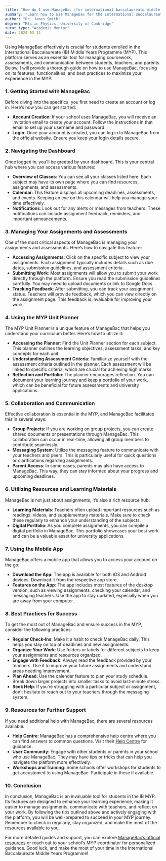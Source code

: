 ```yaml
---
title: "How do I use ManageBac (for international baccalaureate middle years programme students)?"
summary: "Learn how to use ManageBac for the International Baccalaureate Middle Years Programme to manage coursework, assessments, and communication effectively."
author: "Dr. James Smith"
degree: "MSc in Physics, University of Cambridge"
tutor_type: "Academic Mentor"
date: 2024-03-14
---
```


Using ManageBac effectively is crucial for students enrolled in the International Baccalaureate (IB) Middle Years Programme (MYP). This platform serves as an essential tool for managing coursework, assessments, and communication between students, teachers, and parents. Below, I will provide a thorough guide on how to use ManageBac, focusing on its features, functionalities, and best practices to maximize your experience in the MYP.

### 1. **Getting Started with ManageBac**

Before diving into the specifics, you first need to create an account or log in. Here’s how you can get started:

- **Account Creation**: If your school uses ManageBac, you will receive an invitation email to create your account. Follow the instructions in that email to set up your username and password.
- **Login**: Once your account is created, you can log in to ManageBac from the official website. Ensure you keep your login details secure.

### 2. **Navigating the Dashboard**

Once logged in, you'll be greeted by your dashboard. This is your central hub where you can access various features:

- **Overview of Classes**: You can see all your classes listed here. Each subject may have its own page where you can find resources, assignments, and assessments.
- **Calendar**: This feature displays all upcoming deadlines, assessments, and events. Keeping an eye on this calendar will help you manage your time effectively.
- **Notifications**: Look out for any alerts or messages from teachers. These notifications can include assignment feedback, reminders, and important announcements.

### 3. **Managing Your Assignments and Assessments**

One of the most critical aspects of ManageBac is managing your assignments and assessments. Here’s how to navigate this feature:

- **Accessing Assignments**: Click on the specific subject to view your assignments. Each assignment typically includes details such as due dates, submission guidelines, and assessment criteria.
- **Submitting Work**: Most assignments will allow you to submit your work directly through the platform. Ensure you read the submission guidelines carefully. You may need to upload documents or link to Google Docs.
- **Tracking Feedback**: After submitting, you can track your assignment status. Teachers will provide feedback, which you can view directly on the assignment page. This feedback is invaluable for improving your work.

### 4. **Using the MYP Unit Planner**

The MYP Unit Planner is a unique feature of ManageBac that helps you understand your curriculum better. Here’s how to utilize it:

- **Accessing the Planner**: Find the Unit Planner section for each subject. This planner outlines the learning objectives, assessment tasks, and key concepts for each unit.
- **Understanding Assessment Criteria**: Familiarize yourself with the assessment criteria outlined in the planner. Each assessment will be linked to specific criteria, which are crucial for achieving high marks.
- **Reflection and Portfolio**: The planner encourages reflection. You can document your learning journey and keep a portfolio of your work, which can be beneficial for future assessments and university applications.

### 5. **Collaboration and Communication**

Effective collaboration is essential in the MYP, and ManageBac facilitates this in several ways:

- **Group Projects**: If you are working on group projects, you can create shared documents or presentations through ManageBac. This collaboration can occur in real-time, allowing all group members to contribute seamlessly.
- **Messaging System**: Utilize the messaging feature to communicate with your teachers and peers. This is particularly useful for quick questions or clarifications regarding assignments.
- **Parent Access**: In some cases, parents may also have access to ManageBac. This way, they can stay informed about your progress and upcoming deadlines.

### 6. **Utilizing Resources and Learning Materials**

ManageBac is not just about assignments; it’s also a rich resource hub:

- **Learning Materials**: Teachers often upload important resources such as readings, videos, and supplementary materials. Make sure to check these regularly to enhance your understanding of the subjects.
- **Digital Portfolio**: As you complete assignments, you can compile a digital portfolio in ManageBac. This portfolio showcases your best work and can be a valuable asset for university applications.

### 7. **Using the Mobile App**

ManageBac offers a mobile app that allows you to access your account on the go:

- **Download the App**: The app is available for both iOS and Android devices. Download it from the respective app store.
- **Features on the App**: The app includes most features of the desktop version, such as viewing assignments, checking your calendar, and messaging teachers. Use the app to stay updated, especially when you are away from your computer.

### 8. **Best Practices for Success**

To get the most out of ManageBac and ensure success in the MYP, consider the following practices:

- **Regular Check-Ins**: Make it a habit to check ManageBac daily. This helps you stay on top of deadlines and new assignments.
- **Organize Your Work**: Use folders or labels for different subjects to keep your assignments and resources organized.
- **Engage with Feedback**: Always read the feedback provided by your teachers. Use it to improve your future assignments and understand areas needing improvement.
- **Plan Ahead**: Use the calendar feature to plan your study schedule. Break down larger projects into smaller tasks to avoid last-minute stress.
- **Seek Help**: If you’re struggling with a particular subject or assignment, don’t hesitate to reach out to your teachers through the messaging system.

### 9. **Resources for Further Support**

If you need additional help with ManageBac, there are several resources available:

- **Help Centre**: ManageBac has a comprehensive help centre where you can find answers to common questions. Visit their [Help Centre](https://help.managebac.com/hc/en-us/articles/360031510571-ManageBac-FAQs) for guidance.
- **User Community**: Engage with other students or parents in your school who use ManageBac. They may have tips or tricks that can help you navigate the platform more effectively.
- **Workshops and Training**: Some schools offer workshops for students to get accustomed to using ManageBac. Participate in these if available.

### 10. **Conclusion**

In conclusion, ManageBac is an invaluable tool for students in the IB MYP. Its features are designed to enhance your learning experience, making it easier to manage assignments, communicate with teachers, and reflect on your work. By following the tips outlined above and actively engaging with the platform, you will be well-prepared to succeed in your MYP journey. Remember to check in regularly, stay organized, and make the most of the resources available to you.

For more detailed guides and support, you can explore [ManageBac’s official resources](https://www.managebac.com/ib-myp) or reach out to your school's MYP coordinator for personalized guidance. Good luck, and make the most of your time in the International Baccalaureate Middle Years Programme!
    
